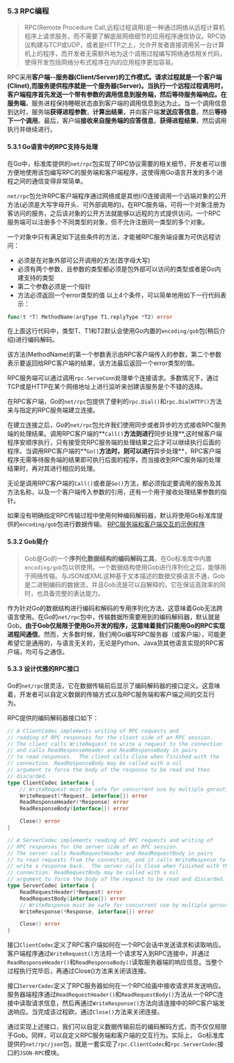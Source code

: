 ### 5.3 RPC编程
>RPC(Remote Procedure Call,远程过程调用)是一种通过网络从远程计算机程序上请求服务，而不需要了解底层网络细节的应用程序通信协议。RPC协议构建与TCP或UDP，或者是HTTP之上，允许开发者直接调用另一台计算机上的程序，而开发者无需额外地为这个调用过程编写网络通信相关代码，使得开发包括网络分布式程序在内的应用程序更加容易。

RPC采用**客户端--服务器(Client/Server)**的工作模式。**请求过程**就是一个客户端(Clinet),而服务提供程序就是一个服务器(Server)。当执行一个远程过程调用时，**客户端程序**首先发送一个带有参数的调用信息到服务端，然后等待服务端响应。在**服务端**，服务进程保持睡眠状态直到客户端的调用信息到达为止。当一个调用信息到达时，服务端**获得进程参数**，**计算出结果**，并向客户端**发送应答信息**，然后**等待下一个调用**。最后，客户端**接收来自服务端的应答信息**，**获得进程结果**，然后调用执行并继续进行。

#### 5.3.1 Go语言中的RPC支持与处理
在Go中，标准库提供的`net/rpc`包实现了RPC协议需要的相关细节，开发者可以很方便地使用该包编写RPC的服务端和客户端程序，这使得用Go语言开发的多个进程之间的通信变得非常简单。

`net/rpc`包允许RPC客户端程序通过网络或是其他I/O连接调用一个远端对象的公开方法(必须是大写字母开头、可外部调用的)。在RPC服务端，可将一个对象注册为客访问的服务，之后该对象的公开方法就能够以远程的方式提供访问。一个RPC服务端可以注册多个不同类型的对象，但不允许注册同一类型的多个对象。

一个对象中只有满足如下这些条件的方法，才能被RPC服务端设置为可供远程访问：
* 必须是在对象外部可公开调用的方法(首字母大写)
* 必须有两个参数，且参数的类型都必须是包外部可以访问的类型或者是Go内建支持的类型
* 第二个参数必须是一个指针
* 方法必须返回一个error类型的值
以上4个条件，可以简单地用如下一行代码表示：
```go
func(t *T) MethodName(argType T1,replyType *T2) error
```
在上面这行代码中，类型T、T1和T2默认会使用Go内置的`encoding/gob`包(稍后介绍)进行编码解码。

该方法(MethodName)的第一个参数表示由RPC客户端传入的参数，第二个参数表示要返回给RPC客户端的结果，该方法最后返回一个error类型的值。

RPC服务端可以通过调用`rpc.ServeConn`处理单个连接请求。多数情况下，通过TCP或是HTTP在某个网络地址上进行监听来创建该服务是个不错的选择。

在RPC客户端，Go的`net/rpc`包提供了便利的`rpc.Dial()`和`rpc.DialHTTP()`方法来与指定的RPC服务端建立连接。

在建立连接之后，Go的`net/rpc`包允许我们使用同步或者异步的方式接收RPC服务端的处理结果。调用RPC客户端的**`Call()`**方法则进行**同步处理**,这时候客户端程序安顺序执行，只有接受完RPC服务端的处理结果之后才可以继续执行后面的程序。当调用RPC客户端的**`Go()`**方法时，则可以进行**异步处理**，RPC客户端程序无需等待服务端的结果即可执行后面的程序，而当接收到RPC服务端的处理结果时，再对其进行相应的处理。

无论是调用RPC客户端的`Call()`或者是`Go()`方法，都必须指定要调用的服务及其方法名称，以及一个客户端传入参数的引用，还有一个用于接收处理结果参数的指针。

如果没有明确指定RPC传输过程中使用何种编码解码器，默认将使用Go标准库提供的`encoding/gob`包进行数据传输。
[RPC服务端和客户端交互的示例程序](https://github.com/Lynn--/TheGoProgrammingLanguage/blob/master/code/ChapterFive/5.3.1RPC/rpcserver.go)

#### 5.3.2 Gob简介
>Gob是Go的一个**序列化数据结构的编码解码工具**，在Go标准库中内置`encoding/gob`包以供使用。一个数据结构使用Gob进行序列化之后，能够用于网络传输。与JSON或XML这种基于文本描述的数据交换语言不通，Gob是二进制编码的数据流，并且Gob流是可以自解释的，它在保证高效率的同时，也具备完整的表达能力。

作为针对Go的数据结构进行编码和解码的专用序列化方法，这意味着Gob无法跨语言使用。在Go的`net/rpc`包中，传输数据所需要用到的编码解码器，默认就是Gob。**由于Gob仅局限于使用Go开发的程序，这意味着我们只能用Go的RPC实现进程间通信**。然而，大多数时候，我们用Go编写RPC服务器（或客户端），可能更希望它是通用的，与语言无关的，无论是Python、Java货其他语言实现的RPC客户端，均可与之通信。

#### 5.3.3 设计优雅的RPC接口
Go的`net/rpc`很灵活，它在数据传输前后显示了编码解码器的接口定义。这意味着，开发者可以自定义数据的传输方式以及RPC服务端和客户端之间的交互行为。

RPC提供的编码解码器接口如下：
```go
// A ClientCodec implements writing of RPC requests and
// reading of RPC responses for the client side of an RPC session.
// The client calls WriteRequest to write a request to the connection
// and calls ReadResponseHeader and ReadResponseBody in pairs
// to read responses.  The client calls Close when finished with the
// connection. ReadResponseBody may be called with a nil
// argument to force the body of the response to be read and then
// discarded.
type ClientCodec interface {
	// WriteRequest must be safe for concurrent use by multiple goroutines.
	WriteRequest(*Request, interface{}) error
	ReadResponseHeader(*Response) error
	ReadResponseBody(interface{}) error

	Close() error
}

// A ServerCodec implements reading of RPC requests and writing of
// RPC responses for the server side of an RPC session.
// The server calls ReadRequestHeader and ReadRequestBody in pairs
// to read requests from the connection, and it calls WriteResponse to
// write a response back.  The server calls Close when finished with the
// connection. ReadRequestBody may be called with a nil
// argument to force the body of the request to be read and discarded.
type ServerCodec interface {
	ReadRequestHeader(*Request) error
	ReadRequestBody(interface{}) error
	// WriteResponse must be safe for concurrent use by multiple goroutines.
	WriteResponse(*Response, interface{}) error

	Close() error
}
```

接口`ClientCodec`定义了RPC客户端如何在一个RPC会话中发送请求和读取响应。客户端程序通过`WriteRequest()`方法将一个请求写入到RPC连接中，并通过`ReadResponseHeader()`和`ReadResponseBody()`读取服务器端的响应信息。当整个过程执行完毕后，再通过Close()方法来关闭该连接。

接口`ServerCodec`定义了RPC服务器如何在一个RPC绘画中接收请求并发送响应。服务器端程序通过`ReadRequestHeader()`和`ReadRequestBody()`方法从一个RPC连接中读取请求信息，然后再通过`WriteResponse()`方法向该连接中的RPC客户端发送响应。当完成该过程欧，通过`Close()`方法来关闭连接。

通过实现上述接口，我们可以自定义数据传输前后的编码解码方式，而不仅仅局限于Gob。同样，可以自定义RPC服务端和客户端的交互行为。实际上， Go标准库提供的`net/rpc/json`包，就是一套实现了`rpc.ClientCodec`和`rpc.ServerCodec`接口的`JSON-RPC`模块。